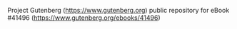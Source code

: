 Project Gutenberg (https://www.gutenberg.org) public repository for eBook #41496 (https://www.gutenberg.org/ebooks/41496)
